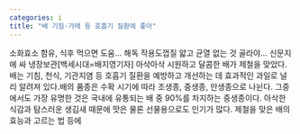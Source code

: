 ```yaml
---
categories: i
title: "배 기침·가래 등 호흡기 질환에 좋아"
---
```

소화효소 함유, 식후 먹으면 도움… 해독 작용도껍질 얇고 균열 없는 것 골라야… 신문지에 싸 냉장보관[백세시대=배지영기자] 아삭아삭 시원하고 달콤한 배가 제철을 맞았다. 배는 기침, 천식, 기관지염 등 호흡기 질환을 예방하고 개선하는 데 효과적인 과일로 널리 알려져 있다.배의 품종은 수확 시기에 따라 조생종, 중생종, 만생종으로 나뉜다. 그중에서도 가장 유명한 것은 국내에 유통되는 배 중 90%를 차지하는 중생종이다. 아삭한 식감과 탐스러운 생김새 때문에 맛은 물론 선물용으로도 인기가 많다. 제철을 맞은 배의 효능과 고르는 법 등에